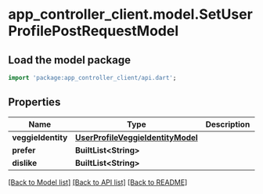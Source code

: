 # app_controller_client.model.SetUserProfilePostRequestModel

## Load the model package
```dart
import 'package:app_controller_client/api.dart';
```

## Properties
Name | Type | Description | Notes
------------ | ------------- | ------------- | -------------
**veggieIdentity** | [**UserProfileVeggieIdentityModel**](UserProfileVeggieIdentityModel.md) |  | 
**prefer** | **BuiltList&lt;String&gt;** |  | 
**dislike** | **BuiltList&lt;String&gt;** |  | 

[[Back to Model list]](../README.md#documentation-for-models) [[Back to API list]](../README.md#documentation-for-api-endpoints) [[Back to README]](../README.md)



